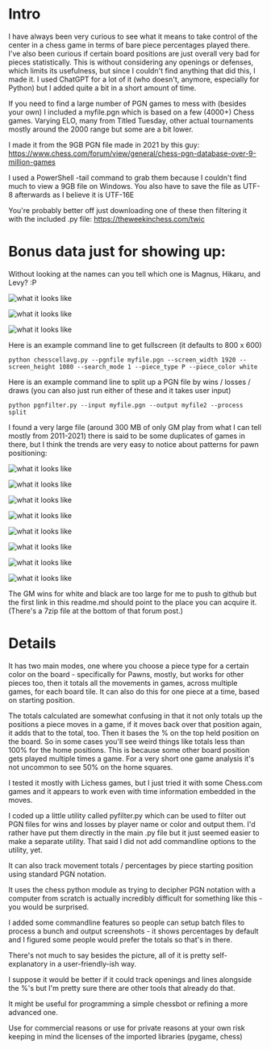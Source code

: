 # Intro

I have always been very curious to see what it means to take control of the center in a chess game in terms of bare piece percentages played there.
I've also been curious if certain board positions are just overall very bad for pieces statistically.
This is without considering any openings or defenses, which limits its usefulness, but since I couldn't find anything that did this, I made it.
I used ChatGPT for a lot of it (who doesn't, anymore, especially for Python) but I added quite a bit in a short amount of time.

If you need to find a large number of PGN games to mess with (besides your own) I included a myfile.pgn which is based on a few (4000+) Chess games. Varying ELO, many from Titled Tuesday, other actual tournaments mostly around the 2000 range but some are a bit lower.

I made it from the 9GB PGN file made in 2021 by this guy:
https://www.chess.com/forum/view/general/chess-pgn-database-over-9-million-games

I used a PowerShell -tail command to grab them because I couldn't find much to view a 9GB file on Windows.
You also have to save the file as UTF-8 afterwards as I believe it is UTF-16E

You're probably better off just downloading one of these then filtering it with the included .py file:
https://theweekinchess.com/twic

# Bonus data just for showing up:

Without looking at the names can you tell which one is Magnus, Hikaru, and Levy? :P

![what it looks like](pngs/magnuscarlsen_wins.png?raw=true "what it looks like")

![what it looks like](pngs/GothamChess_wins_1.png?raw=true "what it looks like")

![what it looks like](pngs/hikaru_wins.png?raw=true "what it looks like")

Here is an example command line to get fullscreen (it defaults to 800 x 600)
```
python chesscellavg.py --pgnfile myfile.pgn --screen_width 1920 --screen_height 1080 --search_mode 1 --piece_type P --piece_color white
```

Here is an example command line to split up a PGN file by wins / losses / draws (you can also just run either of these and it takes user input)
```
python pgnfilter.py --input myfile.pgn --output myfile2 --process split
```

I found a very large file (around 300 MB of only GM play from what I can tell mostly from 2011-2021) there is said to be some duplicates of games in there, but I think the trends are very easy to notice about patterns for pawn positioning:

![what it looks like](pngs/gamesofgms_black_wins_black_pov.png?raw=true "what it looks like")

![what it looks like](pngs/gamesofgms_black_wins_white_pov.png?raw=true "what it looks like")

![what it looks like](pngs/gamesofgms_white_wins_black_pov.png?raw=true "what it looks like")

![what it looks like](pngs/gamesofgms_white_wins_white_pov.png?raw=true "what it looks like")

![what it looks like](pngs/gamesofgms_draw_black_pov.png?raw=true "what it looks like")

![what it looks like](pngs/gamesofgms_draw_white_pov.png?raw=true "what it looks like")

![what it looks like](pngs/gamesofgms_white_win_Qd1_pov.png?raw=true "what it looks like")

![what it looks like](pngs/gamesofgms_black_win_Qd1_pov.png?raw=true "what it looks like")

The GM wins for white and black are too large for me to push to github but the first link in this readme.md should point to the place you can acquire it. (There's a 7zip file at the bottom of that forum post.)

# Details

It has two main modes, one where you choose a piece type for a certain color on the board - specifically for Pawns, mostly, but works for other pieces too, then it totals all the movements in games, across multiple games, for each board tile. It can also do this for one piece at a time, based on starting position.

The totals calculated are somewhat confusing in that it not only totals up the positions a piece moves in a game, if it moves back over that position again, it adds that to the total, too. Then it bases the % on the top held position on the board. So in some cases you'll see weird things like totals less than 100% for the home positions. This is because some other board position gets played multiple times a game. For a very short one game analysis it's not uncommon to see 50% on the home squares.

I tested it mostly with Lichess games, but I just tried it with some Chess.com games and it appears to work even with time information embedded in the moves.

I coded up a little utility called pyfilter.py which can be used to filter out PGN files for wins and losses by player name or color and output them. I'd rather have put them directly in the main .py file but it just seemed easier to make a separate utility. That said I did not add commandline options to the utility, yet.

It can also track movement totals / percentages by piece starting position using standard PGN notation.

It uses the chess python module as trying to decipher PGN notation with a computer from scratch is actually incredibly difficult for something like this - you would be surprised.

I added some commandline features so people can setup batch files to process a bunch and output screenshots - it shows percentages by default and I figured some people would prefer the totals so that's in there.

There's not much to say besides the picture, all of it is pretty self-explanatory in a user-friendly-ish way.

I suppose it would be better if it could track openings and lines alongside the %'s but I'm pretty sure there are other tools that already do that.

It might be useful for programming a simple chessbot or refining a more advanced one.

Use for commercial reasons or use for private reasons at your own risk keeping in mind the licenses of the imported libraries (pygame, chess)


